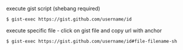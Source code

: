 execute gist script (shebang required)
```bash
$ gist-exec https://gist.github.com/username/id
```

execute specific file - click on gist file and copy url with anchor
```bash
$ gist-exec https://gist.github.com/username/id#file-filename-sh
```
